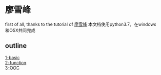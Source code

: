 # 廖雪峰
first of all, thanks to the tutorial of
[廖雪峰](https://www.liaoxuefeng.com/wiki/1016959663602400#0)
本文档使用python3.7，在windows和OSX共同完成

## outline
[1-basic](./1-basic.ipynb)  
[2-function](./2-function.ipynb)  
[3-OOC](./3-OOC.ipynb)  